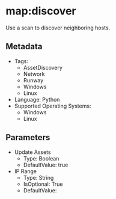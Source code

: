<!-- region Generated -->
# map:discover

Use a scan to discover neighboring hosts.

## Metadata

- Tags:
  - AssetDiscovery
  - Network
  - Runway
  - Windows
  - Linux
- Language: Python
- Supported Operating Systems:
  - Windows
  - Linux

## Parameters

- Update Assets
  - Type: Boolean
  - DefaultValue: true
- IP Range
  - Type: String
  - IsOptional: True
  - DefaultValue: 
<!-- endregion -->
